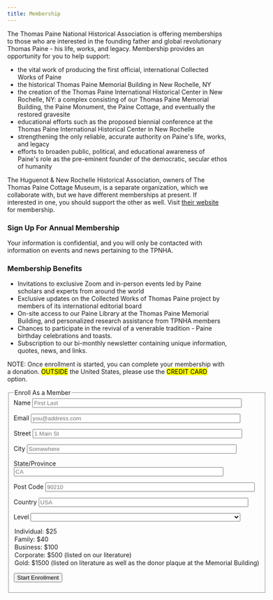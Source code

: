 ```yaml
---
title: Membership
---
```


<p>
 The Thomas Paine National Historical Association is offering memberships to those who are interested in the founding father and global revolutionary Thomas Paine - his life, works, and legacy. Membership provides an opportunity for you to help support:
</p>
<ul>
 <li>the vital work of producing the first official, international Collected Works of Paine</li>
 <li>the historical Thomas Paine Memorial Building in New Rochelle, NY</li>
 <li>the creation of the Thomas Paine International Historical Center in New Rochelle, NY: a complex consisting of our Thomas Paine Memorial Building, the Paine Monument, the Paine Cottage, and eventually the restored gravesite</li>
 <li>educational efforts such as the proposed biennial conference at the Thomas Paine International Historical Center in New Rochelle</li>
 <li>strengthening the only reliable, accurate authority on Paine's life, works, and legacy</li>
 <li>efforts to broaden public, political, and educational awareness of Paine's role as the pre-eminent founder of the democratic, secular ethos of humanity</li>
</ul>

<p>
The Huguenot & New Rochelle Historical Association, owners of The Thomas Paine Cottage Museum, is a separate organization, which we collaborate with,
but we have different memberships at present. If interested in one, you should support the other as well. Visit <a href="http://www.thomaspainecottage.org">their website</a> for membership.
</p>

<section>
<div>
<form action="/cgi-bin/mem.cgi" method="post">
  <h3>Sign Up For Annual Membership</h3>
  <p>
    Your information is confidential, and you will only be contacted with information on events and news pertaining to the TPNHA.
  </p>

<h3>
    Membership Benefits
</h3>
<ul>
 <li>Invitations to exclusive Zoom and in-person events led by Paine scholars and experts from around the world</li>
 <li>Exclusive updates on the Collected Works of Thomas Paine project by members of its international editorial board</li>
 <li>On-site access to our Paine Library at the Thomas Paine Memorial Building, and personalized research assistance from TPNHA members</li>
 <li>Chances to participate in the revival of a venerable tradition - Paine birthday celebrations and toasts.</li>
 <li>Subscription to our bi-monthly newsletter containing unique information, quotes, news, and links.</li>
</ul>

<p> <span style="background: var(--color-tertiary);">NOTE:</span> Once enrollment is started, you can complete your membership with
a donation. <mark>OUTSIDE</mark> the United States, please use the <mark>CREDIT CARD</mark>
option.
</p>


</div>

<fieldset>
<legend>
Enroll As a Member
</legend>
  <label for="name">Name</label>
  <input name="name" type="text" value="" id="name" placeholder="First Last" style="width:85%;">

  <label for="email">Email</label>
  <input name="email" type="text" value="" id="email" placeholder="you@address.com" style="width:85%;">

  <label for="street">Street</label>
  <input name="street" type="text" value="" id="street" placeholder="1 Main St" style="width:85%;">

  <label for="city">City</label>
  <input name="city" type="text" value="" id="city" placeholder="Somewhere" style="width:85%;">

  <label for="state">State/Province</label>
  <input name="state" type="text" value="" id="state" placeholder="CA" style="width:85%;">

  <label for="postcode">Post Code</label>
  <input name="postcode" type="text" value="" id="postcode" placeholder="90210" style="width:85%;">

  <label for="country">Country</label>
  <input name="country" type="text" value="" id="country" placeholder="USA" style="width:85%;">

  <label for="level">Level</label>
  <select name="level" id="level" style="width:85%;">
  <option>Individual:   $25</option>
  <option>Family:		$40</option>
  <option>Business:	$100</option>
  <option>Corporate:	$500 (listed on our literature)</option>
  <option>Gold:		$1500 (listed on literature as well as the donor plaque at the Memorial Building)</option>
  </select>

  <button class="secondary" alt="Start Enrollment" name="submit">Start Enrollment</button>
</fieldset>
</div>

</form>
